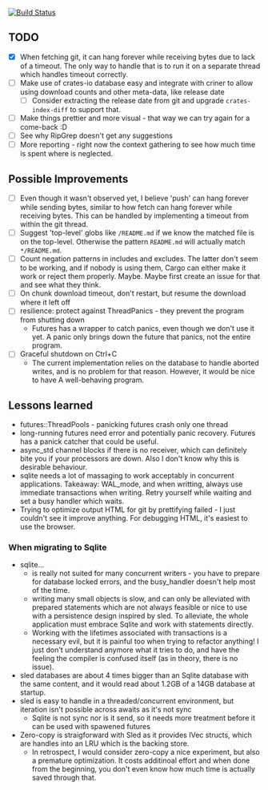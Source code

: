 [![Build Status](https://travis-ci.org/the-lean-crate/criner.svg?branch=master)](https://travis-ci.org/the-lean-crate/criner)

## TODO

* [x] When fetching git, it can hang forever while receiving bytes due to lack of a timeout. The only way to handle that is to run it on a separate thread which handles
      timeout correctly.
* [ ] Make use of crates-io database easy and integrate with criner to allow using download counts and other meta-data, like release date
  * [ ] Consider extracting the release date from git and upgrade `crates-index-diff` to support that.
* [ ] Make things prettier and more visual - that way we can try again for a come-back :D
* [ ] See why RipGrep doesn't get any suggestions
* [ ] More reporting - right now the context gathering to see how much time is spent where is neglected.

## Possible Improvements
* [ ] Even though it wasn't observed yet, I believe 'push' can hang forever while sending bytes, similar to how fetch can hang forever while receiving bytes.
      This can be handled by implementing a timeout from within the git thread.
* [ ] Suggest 'top-level' globs like `/README.md` if we know the matched file is on the top-level. Otherwise the pattern `README.md` will actually match `*/README.md`.
* [ ] Count negation patterns in includes and excludes. The latter don't seem to be working, and if nobody is using them, Cargo can either make it work or
      reject them properly. Maybe. Maybe first create an issue for that and see what they think.
* [ ] On chunk download timeout, don't restart, but resume the download where it left off
* [ ] resilience: protect against ThreadPanics - they prevent the program from shutting down
   * Futures has a wrapper to catch panics, even though we don't use it yet. A panic only brings down the future that panics, not the entire program.
* [ ] Graceful shutdown on Ctrl+C
  * The current implementation relies on the database to handle aborted writes, and is no problem for that reason. However, it would be nice to have
    A well-behaving program.
    

## Lessons learned

* futures::ThreadPools - panicking futures crash only one thread
* long-running futures need error and potentially panic recovery. Futures has a panick catcher that could be useful.
* async_std channel blocks if there is no receiver, which can definitely bite you if your processors are down. Also I don't know why this is desirable behaviour.
* sqlite needs a lot of massaging to work acceptably in concurrent applications. Takeaway: WAL_mode, and when writting, always use immediate transactions
  when writing. Retry yourself while waiting and set a busy handler which waits.
* Trying to optimize output HTML for git by prettifying failed - I just couldn't see it improve anything. For debugging HTML, it's easiest to use the browser.

### When migrating to Sqlite

* sqlite…
  * is really not suited for many concurrent writers - you have to prepare for database locked errors, and the busy_handler doesn't help most of the time.
  * writing many small objects is slow, and can only be alleviated with prepared statements which are not always feasible or nice to use with a persistence
    design inspired by sled. To alleviate, the whole application must embrace Sqlite and work with statements directly.
  * Working with the lifetimes associated with transactions is a necessary evil, but it is painful too when trying to refactor anything! I just don't understand
    anymore what it tries to do, and have the feeling the compiler is confused itself (as in theory, there is no issue).
* sled databases are about 4 times bigger than an Sqlite database with the same content, and it would read about 1.2GB of a 14GB database at startup.
* sled is easy to handle in a threaded/concurrent environment, but iteration isn't possible across awaits as it's not sync
  * Sqlite is not sync nor is it send, so it needs more treatment before it can be used with spawened futures
* Zero-copy is straigforward with Sled as it provides IVec structs, which are handles into an LRU which is the backing store.
  * In retrospect, I would consider zero-copy a nice experiment, but also a premature optimization. It costs additinoal effort
    and when done from the beginning, you don't even know how much time is actually saved through that.

